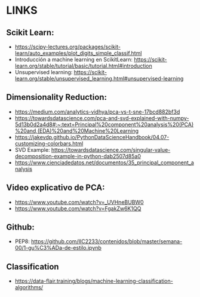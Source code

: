 # LINKS

## Scikit Learn:
- https://scipy-lectures.org/packages/scikit-learn/auto_examples/plot_digits_simple_classif.html
- Introducción a machine learning en ScikitLearn: https://scikit-learn.org/stable/tutorial/basic/tutorial.html#introduction
- Unsupervised learning: https://scikit-learn.org/stable/unsupervised_learning.html#unsupervised-learning
## Dimensionality Reduction:
- https://medium.com/analytics-vidhya/pca-vs-t-sne-17bcd882bf3d
- https://towardsdatascience.com/pca-and-svd-explained-with-numpy-5d13b0d2a4d8#:~:text=Principal%20component%20analysis%20(PCA)%20and,(EDA)%20and%20Machine%20Learning
- https://jakevdp.github.io/PythonDataScienceHandbook/04.07-customizing-colorbars.html
- SVD Example: https://towardsdatascience.com/singular-value-decomposition-example-in-python-dab2507d85a0
- https://www.cienciadedatos.net/documentos/35_principal_component_analysis
## Video explicativo de PCA:
- https://www.youtube.com/watch?v=_UVHneBUBW0
- https://www.youtube.com/watch?v=FgakZw6K1QQ
## Github:
- PEP8: https://github.com/IIC2233/contenidos/blob/master/semana-00/1-gu%C3%ADa-de-estilo.ipynb
## Classification
- https://data-flair.training/blogs/machine-learning-classification-algorithms/
